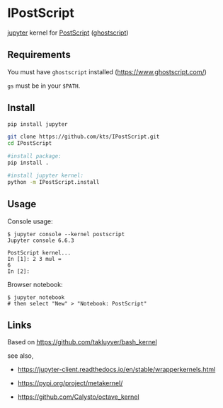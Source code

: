 # IPostScript

[jupyter](https://jupyter.org/) kernel for [PostScript](https://en.wikipedia.org/wiki/PostScript) ([ghostscript](https://www.ghostscript.com/))

## Requirements

You must have `ghostscript` installed (https://www.ghostscript.com/)

`gs` must be in your `$PATH`.

## Install

```bash
pip install jupyter

git clone https://github.com/kts/IPostScript.git
cd IPostScript

#install package:
pip install .

#install jupyter kernel:
python -m IPostScript.install
```

## Usage

Console usage:

```
$ jupyter console --kernel postscript
Jupyter console 6.6.3

PostScript kernel...
In [1]: 2 3 mul =
6
In [2]: 
```

Browser notebook:

```
$ jupyter notebook
# then select "New" > "Notebook: PostScript"
```

## Links

Based on https://github.com/takluyver/bash_kernel

see also,

* https://jupyter-client.readthedocs.io/en/stable/wrapperkernels.html

* https://pypi.org/project/metakernel/

* https://github.com/Calysto/octave_kernel

